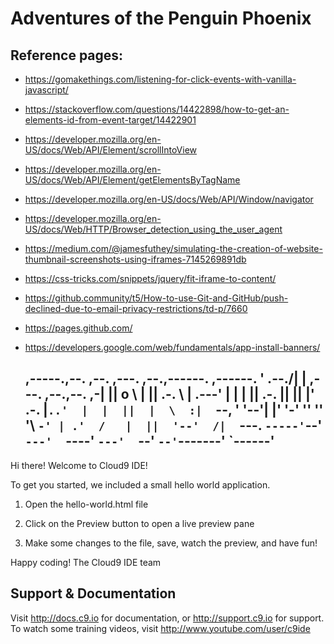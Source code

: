 # Adventures of the Penguin Phoenix

## Reference pages:
* https://gomakethings.com/listening-for-click-events-with-vanilla-javascript/
* https://stackoverflow.com/questions/14422898/how-to-get-an-elements-id-from-event-target/14422901
* https://developer.mozilla.org/en-US/docs/Web/API/Element/scrollIntoView
* https://developer.mozilla.org/en-US/docs/Web/API/Element/getElementsByTagName
* https://developer.mozilla.org/en-US/docs/Web/API/Window/navigator
* https://developer.mozilla.org/en-US/docs/Web/HTTP/Browser_detection_using_the_user_agent
* https://medium.com/@jamesfuthey/simulating-the-creation-of-website-thumbnail-screenshots-using-iframes-7145269891db
* https://css-tricks.com/snippets/jquery/fit-iframe-to-content/
* https://github.community/t5/How-to-use-Git-and-GitHub/push-declined-due-to-email-privacy-restrictions/td-p/7660
* https://pages.github.com/
* https://developers.google.com/web/fundamentals/app-install-banners/




     ,-----.,--.                  ,--. ,---.   ,--.,------.  ,------.
    '  .--./|  | ,---. ,--.,--. ,-|  || o   \  |  ||  .-.  \ |  .---'
    |  |    |  || .-. ||  ||  |' .-. |`..'  |  |  ||  |  \  :|  `--, 
    '  '--'\|  |' '-' ''  ''  '\ `-' | .'  /   |  ||  '--'  /|  `---.
     `-----'`--' `---'  `----'  `---'  `--'    `--'`-------' `------'
    ----------------------------------------------------------------- 


Hi there! Welcome to Cloud9 IDE!

To get you started, we included a small hello world application.

1) Open the hello-world.html file

2) Click on the Preview button to open a live preview pane

3) Make some changes to the file, save, watch the preview, and have fun!

Happy coding!
The Cloud9 IDE team


## Support & Documentation

Visit http://docs.c9.io for documentation, or http://support.c9.io for support.
To watch some training videos, visit http://www.youtube.com/user/c9ide
